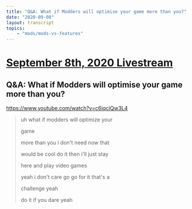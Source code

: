 ```yaml
---
title: "Q&A: What if Modders will optimise your game more than you?"
date: "2020-09-08"
layout: transcript
topics:
    - "mods/mods-vs-features"
---
```

# [September 8th, 2020 Livestream](../2020-09-08.md)
## Q&A: What if Modders will optimise your game more than you?
https://www.youtube.com/watch?v=c6iqciQw3L4
> uh what if modders will optimize your
> 
> game
> 
> more than you i don't need now that
> 
> would be cool do it then i'll just stay
> 
> here and play video games
> 
> yeah i don't care go go for it that's a
> 
> challenge yeah
> 
> do it if you dare yeah
> 
